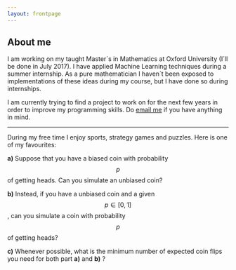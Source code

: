 ```yaml
---
layout: frontpage
---
```


## About me

I am working on my taught Master´s in Mathematics at Oxford University (I´ll be done in July 2017). I have applied Machine Learning techniques during a summer internship. As a pure mathematician I haven´t been exposed to implementations of these ideas during my course, but I have done so during internships.

I am currently trying to find a project to work on for the next few years in order to improve my programming skills. Do <a href="mailto:{{ site.email }}">email me</a> if you have anything in mind.

---

During my free time I enjoy sports, strategy games and puzzles. Here is one of my favourites:

<b>a)</b> Suppose that you have a biased coin with probability $$ p $$ of getting heads. Can you simulate an unbiased coin?

<b>b)</b> Instead, if you have a unbiased coin and a given $$ p \in [0,1] $$
, can you simulate a coin with probability $$ p $$ of getting heads?

<b>c)</b> Whenever possible, what is the minimum number of expected coin flips you need for both part <b>a)</b> and <b>b)</b> ?
